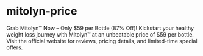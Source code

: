 # mitolyn-price
Grab Mitolyn™ Now – Only $59 per Bottle (87% Off)!  Kickstart your healthy weight loss journey with Mitolyn™ at an unbeatable price of $59 per bottle. Visit the official website for reviews, pricing details, and limited-time special offers.
